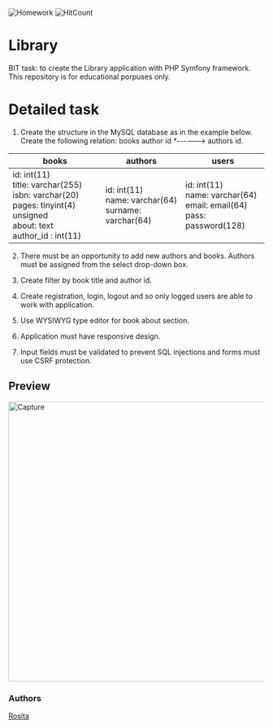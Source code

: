 ![Homework](https://img.shields.io/badge/PHP-application-blue)
![HitCount](http://hits.dwyl.com/rositatisor/homework.svg)

# Library
BIT task: to create the Library application with PHP Symfony framework.
This repository is for educational porpuses only.

# Detailed task
1. Create the structure in the MySQL database as in the example below. Create the following relation: books author id *------> authors id.

books | authors | users
------------ | ------------- | -------------
id: int(11) <br> title: varchar(255) <br> isbn: varchar(20)  <br> pages: tinyint(4) unsigned <br> about: text <br> author_id : int(11) | id: int(11) <br> name: varchar(64) <br> surname: varchar(64) | id: int(11) <br> name: varchar(64) <br> email: email(64) <br> pass: password(128) 

2. There must be an opportunity to add new authors and books. Authors must be assigned from the select drop-down box.

3. Create filter by book title and author id.

4. Create registration, login, logout and so only logged users are able to work with application.

5. Use WYSIWYG type editor for book about section.

6. Application must have responsive design.

7. Input fields must be validated to prevent SQL injections and forms must use CSRF protection.

## Preview
<img width="550" alt="Capture" src="https://raw.githubusercontent.com/rositatisor/library/master/assets/img/screenshot.PNG">

### Authors 
[Rosita](https://github.com/rositatisor)
